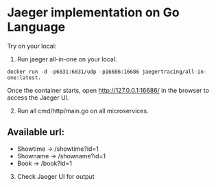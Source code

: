 # Jaeger implementation on Go Language

Try on your local:
1. Run jaeger all-in-one on your local.

  ```
  docker run -d -p6831:6831/udp -p16686:16686 jaegertracing/all-in-one:latest.
  ```
  
  
  Once the container starts, open http://127.0.0.1:16686/ in the browser to access the Jaeger UI.


2. Run all cmd/http/main.go on all microservices.

Available url:
---
  - Showtime -> /showtime?id=1
  - Showname -> /showname?id=1
  - Book     -> /book?id=1


3. Check Jaeger UI for output


